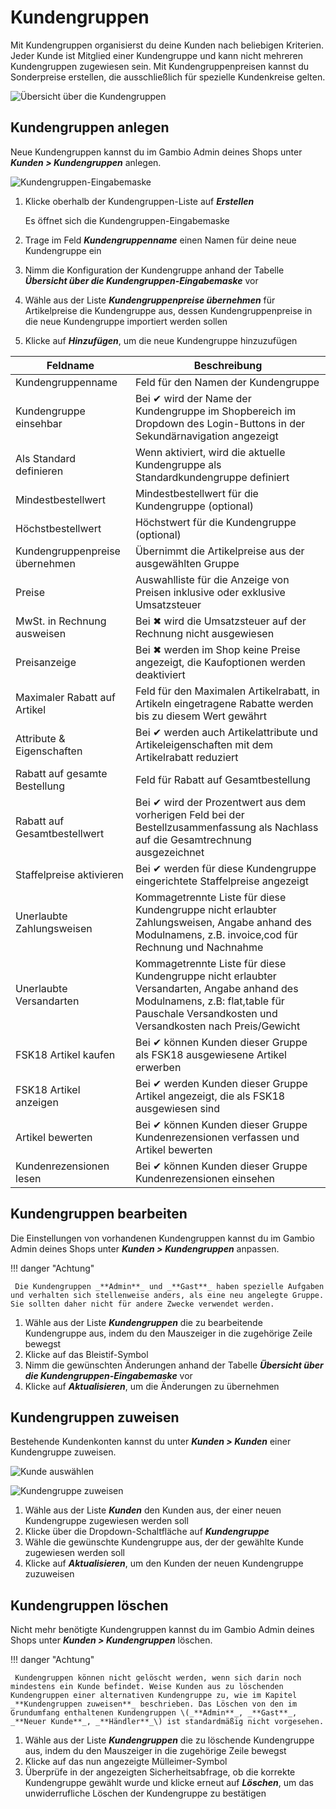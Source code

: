 # Kundengruppen

Mit Kundengruppen organisierst du deine Kunden nach beliebigen Kriterien. Jeder Kunde ist Mitglied einer Kundengruppe und kann nicht mehreren Kundengruppen zugewiesen sein. Mit Kundengruppenpreisen kannst du Sonderpreise erstellen, die ausschließlich für spezielle Kundenkreise gelten.

![](../Bilder/Abb167_UebersichtUeberDieKundengruppen.png "Übersicht über die Kundengruppen")

## Kundengruppen anlegen

Neue Kundengruppen kannst du im Gambio Admin deines Shops unter _**Kunden \> Kundengruppen**_ anlegen.

![](../Bilder/Abb168_KundengruppenEingabemaske.png "Kundengruppen-Eingabemaske")

1.  Klicke oberhalb der Kundengruppen-Liste auf _**Erstellen**_

    Es öffnet sich die Kundengruppen-Eingabemaske

2.  Trage im Feld _**Kundengruppenname**_ einen Namen für deine neue Kundengruppe ein
3.  Nimm die Konfiguration der Kundengruppe anhand der Tabelle _**Übersicht über die Kundengruppen-Eingabemaske**_ vor
4.  Wähle aus der Liste _**Kundengruppenpreise übernehmen**_ für Artikelpreise die Kundengruppe aus, dessen Kundengruppenpreise in die neue Kundengruppe importiert werden sollen
5.  Klicke auf _**Hinzufügen**_, um die neue Kundengruppe hinzuzufügen

|Feldname|Beschreibung|
|--------|------------|
|Kundengruppenname|Feld für den Namen der Kundengruppe|
|Kundengruppe einsehbar|Bei ✔ wird der Name der Kundengruppe im Shopbereich im Dropdown des Login-Buttons in der Sekundärnavigation angezeigt|
|Als Standard definieren|Wenn aktiviert, wird die aktuelle Kundengruppe als Standardkundengruppe definiert|
|Mindestbestellwert|Mindestbestellwert für die Kundengruppe \(optional\)|
|Höchstbestellwert|Höchstwert für die Kundengruppe \(optional\)|
|Kundengruppenpreise übernehmen|Übernimmt die Artikelpreise aus der ausgewählten Gruppe|
|Preise|Auswahlliste für die Anzeige von Preisen inklusive oder exklusive Umsatzsteuer|
|MwSt. in Rechnung ausweisen|Bei ✖ wird die Umsatzsteuer auf der Rechnung nicht ausgewiesen|
|Preisanzeige|Bei ✖ werden im Shop keine Preise angezeigt, die Kaufoptionen werden deaktiviert|
|Maximaler Rabatt auf Artikel|Feld für den Maximalen Artikelrabatt, in Artikeln eingetragene Rabatte werden bis zu diesem Wert gewährt|
|Attribute & Eigenschaften|Bei ✔ werden auch Artikelattribute und Artikeleigenschaften mit dem Artikelrabatt reduziert|
|Rabatt auf gesamte Bestellung|Feld für Rabatt auf Gesamtbestellung|
|Rabatt auf Gesamtbestellwert|Bei ✔ wird der Prozentwert aus dem vorherigen Feld bei der Bestellzusammenfassung als Nachlass auf die Gesamtrechnung ausgezeichnet|
|Staffelpreise aktivieren|Bei ✔ werden für diese Kundengruppe eingerichtete Staffelpreise angezeigt|
|Unerlaubte Zahlungsweisen|Kommagetrennte Liste für diese Kundengruppe nicht erlaubter Zahlungsweisen, Angabe anhand des Modulnamens, z.B. invoice,cod für Rechnung und Nachnahme|
|Unerlaubte Versandarten|Kommagetrennte Liste für diese Kundengruppe nicht erlaubter Versandarten, Angabe anhand des Modulnamens, z.B: flat,table für Pauschale Versandkosten und Versandkosten nach Preis/Gewicht|
|FSK18 Artikel kaufen|Bei ✔ können Kunden dieser Gruppe als FSK18 ausgewiesene Artikel erwerben|
|FSK18 Artikel anzeigen|Bei ✔ werden Kunden dieser Gruppe Artikel angezeigt, die als FSK18 ausgewiesen sind|
|Artikel bewerten|Bei ✔ können Kunden dieser Gruppe Kundenrezensionen verfassen und Artikel bewerten|
|Kundenrezensionen lesen|Bei ✔ können Kunden dieser Gruppe Kundenrezensionen einsehen|

## Kundengruppen bearbeiten

Die Einstellungen von vorhandenen Kundengruppen kannst du im Gambio Admin deines Shops unter _**Kunden \> Kundengruppen**_ anpassen.

!!! danger "Achtung"

	 Die Kundengruppen _**Admin**_ und _**Gast**_ haben spezielle Aufgaben und verhalten sich stellenweise anders, als eine neu angelegte Gruppe. Sie sollten daher nicht für andere Zwecke verwendet werden.

1.  Wähle aus der Liste _**Kundengruppen**_ die zu bearbeitende Kundengruppe aus, indem du den Mauszeiger in die zugehörige Zeile bewegst
2.  Klicke auf das Bleistif-Symbol
3.  Nimm die gewünschten Änderungen anhand der Tabelle _**Übersicht über die Kundengruppen-Eingabemaske**_ vor
4.  Klicke auf _**Aktualisieren**_, um die Änderungen zu übernehmen

## Kundengruppen zuweisen

Bestehende Kundenkonten kannst du unter _**Kunden \> Kunden**_ einer Kundengruppe zuweisen.

![](../Bilder/DropdownKundengruppe.png "Kunde auswählen")

![](../Bilder/Abb169_KundengruppeZuweisen.png "Kundengruppe zuweisen")

1.  Wähle aus der Liste _**Kunden**_ den Kunden aus, der einer neuen Kundengruppe zugewiesen werden soll
2.  Klicke über die Dropdown-Schaltfläche auf _**Kundengruppe**_
3.  Wähle die gewünschte Kundengruppe aus, der der gewählte Kunde zugewiesen werden soll
4.  Klicke auf _**Aktualisieren**_, um den Kunden der neuen Kundengruppe zuzuweisen

## Kundengruppen löschen

Nicht mehr benötigte Kundengruppen kannst du im Gambio Admin deines Shops unter _**Kunden \> Kundengruppen**_ löschen.

!!! danger "Achtung"

	 Kundengruppen können nicht gelöscht werden, wenn sich darin noch mindestens ein Kunde befindet. Weise Kunden aus zu löschenden Kundengruppen einer alternativen Kundengruppe zu, wie im Kapitel _**Kundengruppen zuweisen**_ beschrieben. Das Löschen von den im Grundumfang enthaltenen Kundengruppen \(_**Admin**_, _**Gast**_, _**Neuer Kunde**_, _**Händler**_\) ist standardmäßig nicht vorgesehen.

1.  Wähle aus der Liste _**Kundengruppen**_ die zu löschende Kundengruppe aus, indem du den Mauszeiger in die zugehörige Zeile bewegst
2.  Klicke auf das nun angezeigte Mülleimer-Symbol
3.  Überprüfe in der angezeigten Sicherheitsabfrage, ob die korrekte Kundengruppe gewählt wurde und klicke erneut auf _**Löschen**_, um das unwiderrufliche Löschen der Kundengruppe zu bestätigen

